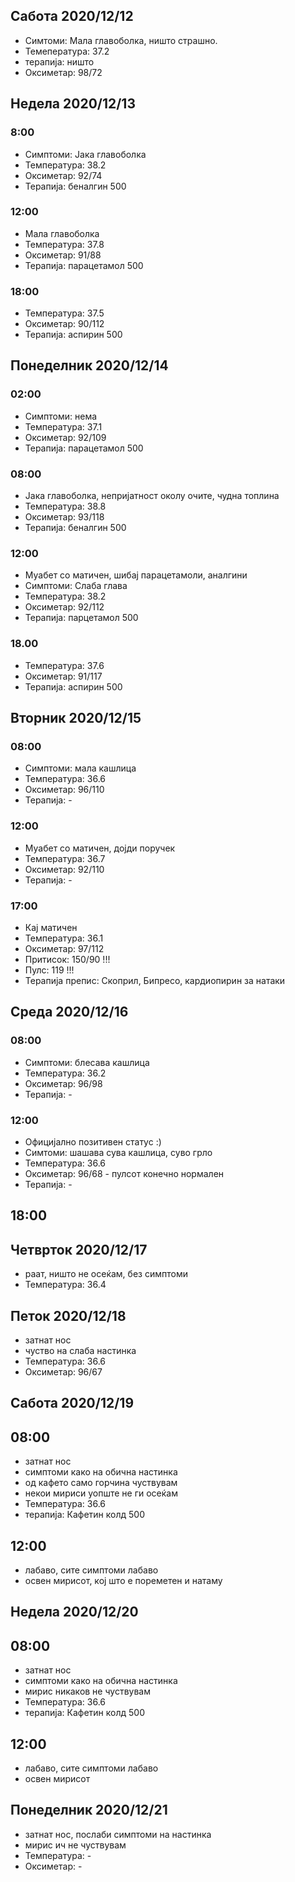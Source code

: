 ## Сабота 2020/12/12
 * Симтоми: Мала главоболка, ништо страшно.
 * Темепература: 37.2
 * терапија: ништо
 * Оксиметар: 98/72

## Недела 2020/12/13
### 8:00
* Симптоми: Јака главоболка 
* Температура: 38.2
* Оксиметар: 92/74
* Терапија: беналгин 500

### 12:00
* Мала главоболка
* Температура: 37.8
* Оксиметар: 91/88
* Терапија: парацетамол 500

### 18:00
* Температура: 37.5
* Оксиметар: 90/112
* Терапија: аспирин 500

## Понеделник 2020/12/14

### 02:00
* Симптоми: нема
* Температура: 37.1
* Оксиметар: 92/109
* Терапија: парацетамол 500

### 08:00
* Јака главоболка, непријатност околу очите, чудна топлина
* Температура: 38.8
* Оксиметар: 93/118
* Терапија: беналгин 500

### 12:00
* Муабет со матичен, шибај парацетамоли, аналгини
* Симптоми: Слаба глава
* Температура: 38.2
* Оксиметар: 92/112
* Терапија: парцетамол 500

### 18.00
* Температура: 37.6
* Оксиметар: 91/117
* Терапија: аспирин 500

## Вторник 2020/12/15
### 08:00
* Симптоми: мала кашлица
* Температура: 36.6
* Оксиметар: 96/110
* Терапија: -

### 12:00
* Муабет со матичен, дојди поручек
* Температура: 36.7
* Оксиметар: 92/110
* Терапија: -

### 17:00
* Кај матичен
* Температура: 36.1
* Оксиметар: 97/112
* Притисок: 150/90 !!!
* Пулс: 119 !!!
* Терапија препис: Скоприл, Бипресо, кардиопирин за натаки

## Среда 2020/12/16
### 08:00
* Симптоми: блесава кашлица
* Температура: 36.2
* Оксиметар: 96/98
* Терапија: -

### 12:00
* Официјално позитивен статус :)
* Симтоми: шашава сува кашлица, суво грло
* Температура: 36.6
* Оксиметар: 96/68 - пулсот конечно нормален
* Терапија: -

## 18:00

## Четврток 2020/12/17
* раат, ништо не осеќам, без симптоми
* Температура: 36.4

## Петок 2020/12/18
* затнат нос 
* чуство на слаба настинка 
* Температура: 36.6
* Оксиметар: 96/67
  
## Сабота 2020/12/19
## 08:00
* затнат нос 
* симптоми како на обична настинка
* од кафето само горчина чуствувам
* некои мириси уопште не ги осеќам
* Температура: 36.6
* терапија: Кафетин колд 500
## 12:00
* лабаво, сите симптоми лабаво
* освен мирисот, кој што е пореметен и натаму 

## Недела 2020/12/20
## 08:00
* затнат нос 
* симптоми како на обична настинка
* мирис никаков не чуствувам
* Температура: 36.6
* терапија: Кафетин колд 500
## 12:00
* лабаво, сите симптоми лабаво
* освен мирисот 

## Понеделник 2020/12/21
* затнат нос, послаби симптоми на настинка
* мирис ич не чуствувам
* Температура: -
* Оксиметар: -
  